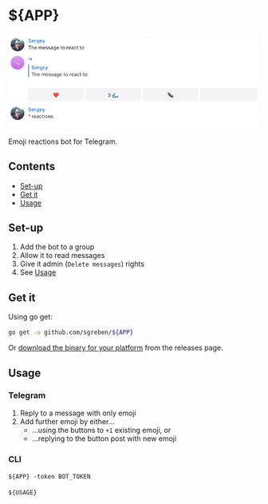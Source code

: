 # ${APP}

![screenshot](docs/shot.png)

Emoji reactions bot for Telegram.

## Contents

- [Set-up](#set-up)
- [Get it](#get-it)
- [Usage](#usage)

## Set-up

1. Add the bot to a group
2. Allow it to read messages
3. Give it admin (`Delete messages`) rights
4. See [Usage](#usage)

## Get it

Using go get:

```bash
go get -u github.com/sgreben/${APP}
```

Or [download the binary for your platform](https://github.com/sgreben/${APP}/releases/latest) from the releases page.

## Usage

### Telegram

1. Reply to a message with only emoji
2. Add further emoji by either...
   - ...using the buttons to `+1` existing emoji, or
   - ...replying to the button post with new emoji

### CLI

```text
${APP} -token BOT_TOKEN

${USAGE}
```
